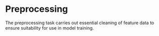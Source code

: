 # Preprocessing

The preprocessing task carries out essential cleaning of feature data to ensure suitability for use in model training.